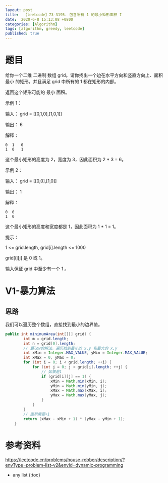 ```yaml
---
layout: post
title:  【leetcode】73-3195. 包含所有 1 的最小矩形面积 I
date:  2020-6-8 15:13:08 +0800
categories: [Algorithm]
tags: [algorithm, greedy, leetcode]
published: true
---
```


# 题目

给你一个二维 二进制 数组 grid。请你找出一个边在水平方向和竖直方向上、面积 最小 的矩形，并且满足 grid 中所有的 1 都在矩形的内部。

返回这个矩形可能的 最小 面积。

示例 1：

输入： grid = [[0,1,0],[1,0,1]]

输出： 6

解释：

```
0  1   0
1  0   1 
```

这个最小矩形的高度为 2，宽度为 3，因此面积为 2 * 3 = 6。

示例 2：

输入： grid = [[0,0],[1,0]]

输出： 1

解释：

```
0  0 
1  0
```

这个最小矩形的高度和宽度都是 1，因此面积为 1 * 1 = 1。

提示：

1 <= grid.length, grid[i].length <= 1000

grid[i][j] 是 0 或 1。

输入保证 grid 中至少有一个 1 。

# V1-暴力算法

## 思路

我们可以遍历整个数组，直接找到最小的边界值。

```java
public int minimumArea(int[][] grid) {
        int m = grid.length;
        int n = grid[0].length;
        // 最low的解法，遍历找到最小的 x,y 和最大的 x,y
        int xMin = Integer.MAX_VALUE, yMin = Integer.MAX_VALUE;
        int xMax = 0, yMax = 0;
        for (int i = 0; i < grid.length; ++i) {
            for (int j = 0; j < grid[i].length; ++j) {
                // 如果是1
                if (grid[i][j] == 1) {
                    xMin = Math.min(xMin, i);
                    yMin = Math.min(yMin, j);
                    xMax = Math.max(xMax, i);
                    yMax = Math.max(yMax, j);
                }
            }
        }
        // 面积需要+1
        return (xMax - xMin + 1) * (yMax - yMin + 1);
    }
```




# 参考资料

https://leetcode.cn/problems/house-robber/description/?envType=problem-list-v2&envId=dynamic-programming

* any list
{:toc}